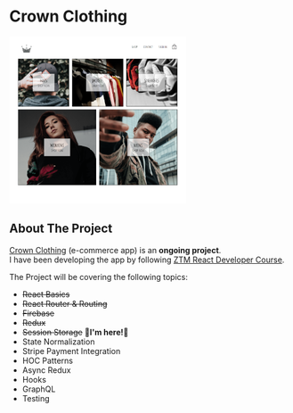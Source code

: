 # Crown Clothing

<a href="https://zeynebesendir.github.io/crwn-clothing">
  <img src="src/assets/crownClothing.png" height="300" />
</a>

## About The Project

[Crown Clothing](https://zeynebesendir.github.io/crwn-clothing) (e-commerce app) is an **ongoing project**.
<br/>
I have been developing the app by following [ZTM React Developer Course](https://www.udemy.com/course/complete-react-developer-zero-to-mastery/).

The Project will be covering the following topics:
 * ~~React Basics~~
 * ~~React Router & Routing~~
 * ~~Firebase~~
 * ~~Redux~~   
 * ~~Session Storage~~  **👋I'm here!👋**
 * State Normalization
 * Stripe Payment Integration
 * HOC Patterns
 * Async Redux
 * Hooks
 * GraphQL
 * Testing
